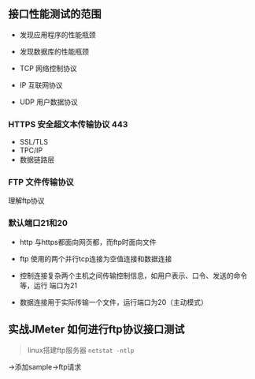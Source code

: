 ## 接口性能测试的范围

- 发现应用程序的性能瓶颈
- 发现数据库的性能瓶颈


- TCP 网络控制协议
- IP 互联网协议
- UDP 用户数据协议

### HTTPS 安全超文本传输协议 443

- SSL/TLS
- TPC/IP
- 数据链路层



### FTP 文件传输协议
理解ftp协议

### 默认端口21和20

- http 与https都面向网页都，而ftp时面向文件

- ftp 使用的两个并行tcp连接为空值连接和数据连接
- 控制连接复杂两个主机之间传输控制信息，如用户表示、口令、发送的命令等，运行
端口为21

- 数据连接用于实际传输一个文件，运行端口为20（主动模式）


## 实战JMeter 如何进行ftp协议接口测试
> linux搭建ftp服务器
> `netstat -ntlp`

->添加sample->ftp请求





